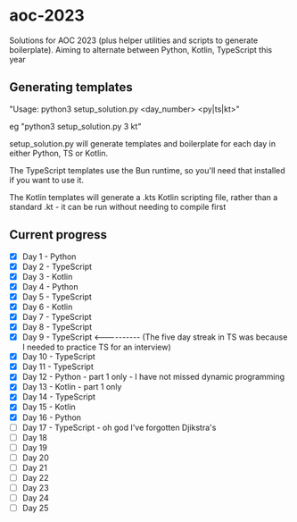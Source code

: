 # aoc-2023
Solutions for AOC 2023 (plus helper utilities and scripts to generate boilerplate). Aiming to alternate between Python, Kotlin, TypeScript this year

## Generating templates

"Usage: python3 setup_solution.py <day_number> <py|ts|kt>"

eg "python3 setup_solution.py 3 kt"

setup_solution.py will generate templates and boilerplate for each day in either Python, TS or Kotlin. 

The TypeScript templates use the Bun runtime, so you'll need that installed if you want to use it.

The Kotlin templates will generate a .kts Kotlin scripting file, rather than a standard .kt - it can be run without needing to compile first

## Current progress

 - [x] Day 1 - Python
 - [x] Day 2 - TypeScript
 - [x] Day 3 - Kotlin
 - [x] Day 4 - Python
 - [x] Day 5 - TypeScript
 - [x] Day 6 - Kotlin
 - [x] Day 7 - TypeScript   
 - [x] Day 8 - TypeScript   
 - [x] Day 9 - TypeScript    <---------- (The five day streak in TS was because I needed to practice TS for an interview)
 - [x] Day 10 - TypeScript  
 - [x] Day 11 - TypeScript  
 - [x] Day 12 - Python - part 1 only - I have not missed dynamic programming
 - [x] Day 13 - Kotlin - part 1 only
 - [x] Day 14 - TypeScript
 - [x] Day 15 - Kotlin
 - [x] Day 16 - Python
 - [ ] Day 17 - TypeScript - oh god I've forgotten Djikstra's
 - [ ] Day 18 
 - [ ] Day 19 
 - [ ] Day 20 
 - [ ] Day 21
 - [ ] Day 22
 - [ ] Day 23
 - [ ] Day 24 
 - [ ] Day 25 
